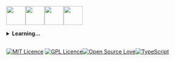 <img src="https://cdn-images-1.medium.com/max/1200/1*0ei2MOQxAzF7krm-v60wnQ.jpeg" width="50" height="50"><img src="https://image.flaticon.com/icons/png/512/74/74897.png" width="50" height="50"><img src="https://alternative.me/media/256/manjaro-linux-icon-kcq66qcllp5d6xqk-c.png" width="50" height="50"><img src="https://upload.wikimedia.org/wikipedia/commons/thumb/4/4f/Icon-Vim.svg/1024px-Icon-Vim.svg.png" width="50" height="50"><br />




<details>
 <summary><strong>Learning...</strong></summary>
   - javascript(node) && typescript :coffee: <br/>
   - C++ :computer:<br/>
   - algorithms :loop:<br/>
   - maths :chart_with_upwards_trend:<br/>
   - physics :boom: <br />
   - BSD and Linux :file_folder: <br />
   - git :fork_and_knife:
 
</details>
<br />


 [![MIT Licence](https://badges.frapsoft.com/os/mit/mit.png?v=102)](https://opensource.org/licenses/mit-license.php) [![GPL Licence](https://badges.frapsoft.com/os/gpl/gpl.png?v=102)](https://opensource.org/licenses/GPL-3.0/)[![Open Source Love](https://badges.frapsoft.com/os/v1/open-source.svg?v=103)](https://github.com/ellerbrock/open-source-badges/)[![TypeScript](https://badges.frapsoft.com/typescript/love/typescript.png?v=101)](https://github.com/ellerbrock/typescript-badges/)







